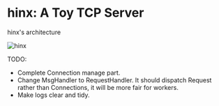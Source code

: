 # hinx: A Toy TCP Server

hinx's architecture 

![hinx](https://picturesbed.oss-cn-hangzhou.aliyuncs.com/img/20190607151119.png)

TODO:
* Complete Connection manage part.
* Change MsgHandler to RequestHandler. It should dispatch Request rather than Connections, it will be more fair for workers. 
* Make logs clear and tidy.
